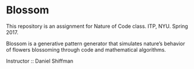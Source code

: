
# Blossom 

This repository is an assignment for Nature of Code class. ITP, NYU. Spring 2017.

Blossom is a generative pattern generator that simulates nature’s behavior of flowers blossoming through code and mathematical algorithms.

Instructor :: Daniel Shiffman

